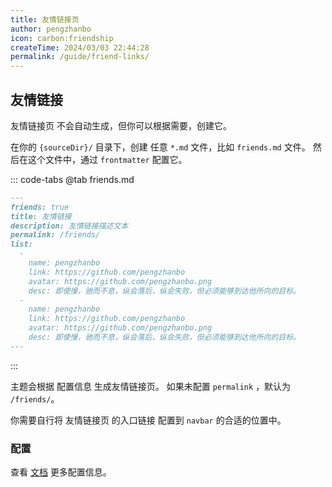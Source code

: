 ```yaml
---
title: 友情链接页
author: pengzhanbo
icon: carbon:friendship
createTime: 2024/03/03 22:44:28
permalink: /guide/friend-links/
---
```


## 友情链接

友情链接页 不会自动生成，但你可以根据需要，创建它。

在你的 `{sourceDir}/` 目录下，创建 任意 `*.md` 文件，比如 `friends.md` 文件。
然后在这个文件中，通过 `frontmatter` 配置它。

::: code-tabs
@tab friends.md

```md
---
friends: true
title: 友情链接
description: 友情链接描述文本
permalink: /friends/
list:
  -
    name: pengzhanbo
    link: https://github.com/pengzhanbo
    avatar: https://github.com/pengzhanbo.png
    desc: 即使慢，驰而不息，纵会落后，纵会失败，但必须能够到达他所向的目标。
  -
    name: pengzhanbo
    link: https://github.com/pengzhanbo
    avatar: https://github.com/pengzhanbo.png
    desc: 即使慢，驰而不息，纵会落后，纵会失败，但必须能够到达他所向的目标。
---
```

:::

主题会根据 配置信息 生成友情链接页。 如果未配置 `permalink` ，默认为 `/friends/`。

你需要自行将 友情链接页 的入口链接 配置到 `navbar` 的合适的位置中。

### 配置

查看 [文档](../../config/frontmatter/friend.md) 更多配置信息。
